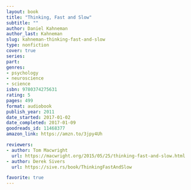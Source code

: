```yaml
---
layout: book
title: "Thinking, Fast and Slow"
subtitle: ""
author: Daniel Kahneman
author_last: Kahneman
slug: kahneman-thinking-fast-and-slow
type: nonfiction
cover: true
series: 
part: 
genres:
- psychology
- neuroscience
- science
isbn: 9780374275631
rating: 5
pages: 499
format: audiobook
publish_year: 2011
date_started: 2017-01-02
date_completed: 2017-01-09
goodreads_id: 11468377
amazon_link: https://amzn.to/3jpy4Uh

reviewers:
- author: Tom Macwright
  url: https://macwright.org/2015/05/25/thinking-fast-and-slow.html
- author: Derek Sivers
  url: https://sive.rs/book/ThinkingFastAndSlow

favorite: true
---
```

